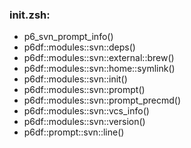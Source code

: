 ### init.zsh:
- p6_svn_prompt_info()
- p6df::modules::svn::deps()
- p6df::modules::svn::external::brew()
- p6df::modules::svn::home::symlink()
- p6df::modules::svn::init()
- p6df::modules::svn::prompt()
- p6df::modules::svn::prompt_precmd()
- p6df::modules::svn::vcs_info()
- p6df::modules::svn::version()
- p6df::prompt::svn::line()

